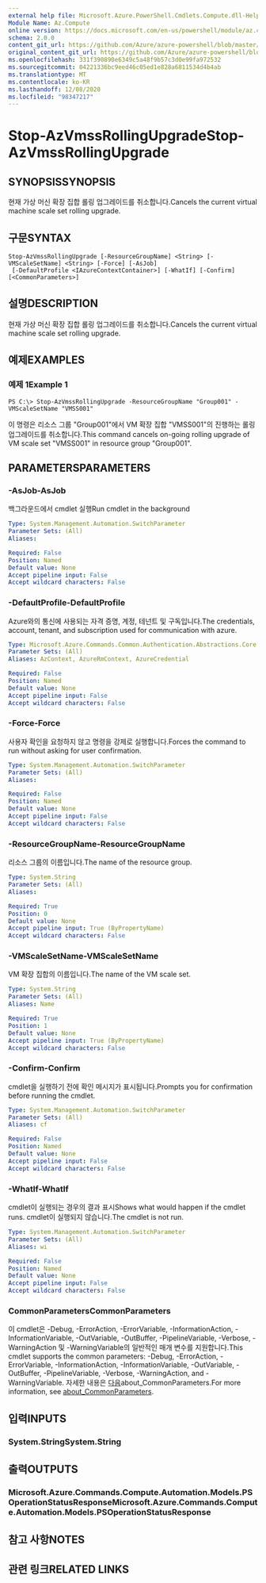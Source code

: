 ```yaml
---
external help file: Microsoft.Azure.PowerShell.Cmdlets.Compute.dll-Help.xml
Module Name: Az.Compute
online version: https://docs.microsoft.com/en-us/powershell/module/az.compute/stop-azvmssrollingupgrade
schema: 2.0.0
content_git_url: https://github.com/Azure/azure-powershell/blob/master/src/Compute/Compute/help/Stop-AzVmssRollingUpgrade.md
original_content_git_url: https://github.com/Azure/azure-powershell/blob/master/src/Compute/Compute/help/Stop-AzVmssRollingUpgrade.md
ms.openlocfilehash: 331f390890e6349c5a48f9b57c3d0e99fa972532
ms.sourcegitcommit: 04221336bc9eed46c05ed1e828a6811534d4b4ab
ms.translationtype: MT
ms.contentlocale: ko-KR
ms.lasthandoff: 12/08/2020
ms.locfileid: "98347217"
---
```

# <span data-ttu-id="e83ff-101">Stop-AzVmssRollingUpgrade</span><span class="sxs-lookup"><span data-stu-id="e83ff-101">Stop-AzVmssRollingUpgrade</span></span>

## <span data-ttu-id="e83ff-102">SYNOPSIS</span><span class="sxs-lookup"><span data-stu-id="e83ff-102">SYNOPSIS</span></span>
<span data-ttu-id="e83ff-103">현재 가상 머신 확장 집합 롤링 업그레이드를 취소합니다.</span><span class="sxs-lookup"><span data-stu-id="e83ff-103">Cancels the current virtual machine scale set rolling upgrade.</span></span>

## <span data-ttu-id="e83ff-104">구문</span><span class="sxs-lookup"><span data-stu-id="e83ff-104">SYNTAX</span></span>

```
Stop-AzVmssRollingUpgrade [-ResourceGroupName] <String> [-VMScaleSetName] <String> [-Force] [-AsJob]
 [-DefaultProfile <IAzureContextContainer>] [-WhatIf] [-Confirm] [<CommonParameters>]
```

## <span data-ttu-id="e83ff-105">설명</span><span class="sxs-lookup"><span data-stu-id="e83ff-105">DESCRIPTION</span></span>
<span data-ttu-id="e83ff-106">현재 가상 머신 확장 집합 롤링 업그레이드를 취소합니다.</span><span class="sxs-lookup"><span data-stu-id="e83ff-106">Cancels the current virtual machine scale set rolling upgrade.</span></span>

## <span data-ttu-id="e83ff-107">예제</span><span class="sxs-lookup"><span data-stu-id="e83ff-107">EXAMPLES</span></span>

### <span data-ttu-id="e83ff-108">예제 1</span><span class="sxs-lookup"><span data-stu-id="e83ff-108">Example 1</span></span>
```
PS C:\> Stop-AzVmssRollingUpgrade -ResourceGroupName "Group001" -VMScaleSetName "VMSS001"
```

<span data-ttu-id="e83ff-109">이 명령은 리소스 그룹 "Group001"에서 VM 확장 집합 "VMSS001"의 진행하는 롤링 업그레이드를 취소합니다.</span><span class="sxs-lookup"><span data-stu-id="e83ff-109">This command cancels on-going rolling upgrade of VM scale set "VMSS001" in resource group "Group001".</span></span>

## <span data-ttu-id="e83ff-110">PARAMETERS</span><span class="sxs-lookup"><span data-stu-id="e83ff-110">PARAMETERS</span></span>

### <span data-ttu-id="e83ff-111">-AsJob</span><span class="sxs-lookup"><span data-stu-id="e83ff-111">-AsJob</span></span>
<span data-ttu-id="e83ff-112">백그라운드에서 cmdlet 실행</span><span class="sxs-lookup"><span data-stu-id="e83ff-112">Run cmdlet in the background</span></span>

```yaml
Type: System.Management.Automation.SwitchParameter
Parameter Sets: (All)
Aliases:

Required: False
Position: Named
Default value: None
Accept pipeline input: False
Accept wildcard characters: False
```

### <span data-ttu-id="e83ff-113">-DefaultProfile</span><span class="sxs-lookup"><span data-stu-id="e83ff-113">-DefaultProfile</span></span>
<span data-ttu-id="e83ff-114">Azure와의 통신에 사용되는 자격 증명, 계정, 테넌트 및 구독입니다.</span><span class="sxs-lookup"><span data-stu-id="e83ff-114">The credentials, account, tenant, and subscription used for communication with azure.</span></span>

```yaml
Type: Microsoft.Azure.Commands.Common.Authentication.Abstractions.Core.IAzureContextContainer
Parameter Sets: (All)
Aliases: AzContext, AzureRmContext, AzureCredential

Required: False
Position: Named
Default value: None
Accept pipeline input: False
Accept wildcard characters: False
```

### <span data-ttu-id="e83ff-115">-Force</span><span class="sxs-lookup"><span data-stu-id="e83ff-115">-Force</span></span>
<span data-ttu-id="e83ff-116">사용자 확인을 요청하지 않고 명령을 강제로 실행합니다.</span><span class="sxs-lookup"><span data-stu-id="e83ff-116">Forces the command to run without asking for user confirmation.</span></span>

```yaml
Type: System.Management.Automation.SwitchParameter
Parameter Sets: (All)
Aliases:

Required: False
Position: Named
Default value: None
Accept pipeline input: False
Accept wildcard characters: False
```

### <span data-ttu-id="e83ff-117">-ResourceGroupName</span><span class="sxs-lookup"><span data-stu-id="e83ff-117">-ResourceGroupName</span></span>
<span data-ttu-id="e83ff-118">리소스 그룹의 이름입니다.</span><span class="sxs-lookup"><span data-stu-id="e83ff-118">The name of the resource group.</span></span>

```yaml
Type: System.String
Parameter Sets: (All)
Aliases:

Required: True
Position: 0
Default value: None
Accept pipeline input: True (ByPropertyName)
Accept wildcard characters: False
```

### <span data-ttu-id="e83ff-119">-VMScaleSetName</span><span class="sxs-lookup"><span data-stu-id="e83ff-119">-VMScaleSetName</span></span>
<span data-ttu-id="e83ff-120">VM 확장 집합의 이름입니다.</span><span class="sxs-lookup"><span data-stu-id="e83ff-120">The name of the VM scale set.</span></span>

```yaml
Type: System.String
Parameter Sets: (All)
Aliases: Name

Required: True
Position: 1
Default value: None
Accept pipeline input: True (ByPropertyName)
Accept wildcard characters: False
```

### <span data-ttu-id="e83ff-121">-Confirm</span><span class="sxs-lookup"><span data-stu-id="e83ff-121">-Confirm</span></span>
<span data-ttu-id="e83ff-122">cmdlet을 실행하기 전에 확인 메시지가 표시됩니다.</span><span class="sxs-lookup"><span data-stu-id="e83ff-122">Prompts you for confirmation before running the cmdlet.</span></span>

```yaml
Type: System.Management.Automation.SwitchParameter
Parameter Sets: (All)
Aliases: cf

Required: False
Position: Named
Default value: None
Accept pipeline input: False
Accept wildcard characters: False
```

### <span data-ttu-id="e83ff-123">-WhatIf</span><span class="sxs-lookup"><span data-stu-id="e83ff-123">-WhatIf</span></span>
<span data-ttu-id="e83ff-124">cmdlet이 실행되는 경우의 결과 표시</span><span class="sxs-lookup"><span data-stu-id="e83ff-124">Shows what would happen if the cmdlet runs.</span></span>
<span data-ttu-id="e83ff-125">cmdlet이 실행되지 않습니다.</span><span class="sxs-lookup"><span data-stu-id="e83ff-125">The cmdlet is not run.</span></span>

```yaml
Type: System.Management.Automation.SwitchParameter
Parameter Sets: (All)
Aliases: wi

Required: False
Position: Named
Default value: None
Accept pipeline input: False
Accept wildcard characters: False
```

### <span data-ttu-id="e83ff-126">CommonParameters</span><span class="sxs-lookup"><span data-stu-id="e83ff-126">CommonParameters</span></span>
<span data-ttu-id="e83ff-127">이 cmdlet은 -Debug, -ErrorAction, -ErrorVariable, -InformationAction, -InformationVariable, -OutVariable, -OutBuffer, -PipelineVariable, -Verbose, -WarningAction 및 -WarningVariable의 일반적인 매개 변수를 지원합니다.</span><span class="sxs-lookup"><span data-stu-id="e83ff-127">This cmdlet supports the common parameters: -Debug, -ErrorAction, -ErrorVariable, -InformationAction, -InformationVariable, -OutVariable, -OutBuffer, -PipelineVariable, -Verbose, -WarningAction, and -WarningVariable.</span></span> <span data-ttu-id="e83ff-128">자세한 내용은 [다음](http://go.microsoft.com/fwlink/?LinkID=113216)about_CommonParameters.</span><span class="sxs-lookup"><span data-stu-id="e83ff-128">For more information, see [about_CommonParameters](http://go.microsoft.com/fwlink/?LinkID=113216).</span></span>

## <span data-ttu-id="e83ff-129">입력</span><span class="sxs-lookup"><span data-stu-id="e83ff-129">INPUTS</span></span>

### <span data-ttu-id="e83ff-130">System.String</span><span class="sxs-lookup"><span data-stu-id="e83ff-130">System.String</span></span>

## <span data-ttu-id="e83ff-131">출력</span><span class="sxs-lookup"><span data-stu-id="e83ff-131">OUTPUTS</span></span>

### <span data-ttu-id="e83ff-132">Microsoft.Azure.Commands.Compute.Automation.Models.PSOperationStatusResponse</span><span class="sxs-lookup"><span data-stu-id="e83ff-132">Microsoft.Azure.Commands.Compute.Automation.Models.PSOperationStatusResponse</span></span>

## <span data-ttu-id="e83ff-133">참고 사항</span><span class="sxs-lookup"><span data-stu-id="e83ff-133">NOTES</span></span>

## <span data-ttu-id="e83ff-134">관련 링크</span><span class="sxs-lookup"><span data-stu-id="e83ff-134">RELATED LINKS</span></span>
